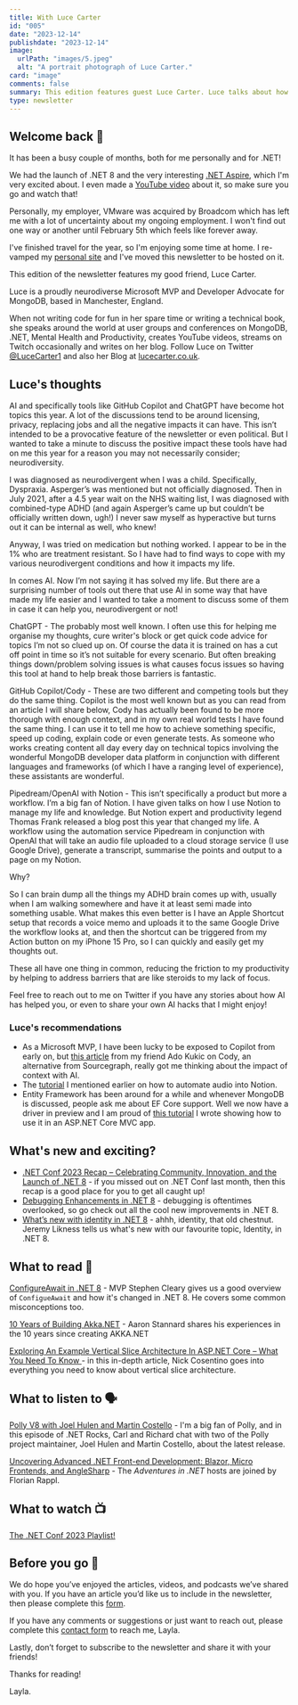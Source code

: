 ```yaml
---
title: With Luce Carter
id: "005"
date: "2023-12-14"
publishdate: "2023-12-14"
image: 
  urlPath: "images/5.jpeg"
  alt: "A portrait photograph of Luce Carter."
card: "image"
comments: false
summary: This edition features guest Luce Carter. Luce talks about how she uses AI to help in apps that help her with day-to-day activities. Includes suggestions for the latest blogs to read, podcasts to listen to and videos to watch.
type: newsletter
---
```



## Welcome back 👋
It has been a busy couple of months, both for me personally and for .NET!

We had the launch of .NET 8 and the very interesting [.NET Aspire](https://devblogs.microsoft.com/dotnet/introducing-dotnet-aspire-simplifying-cloud-native-development-with-dotnet-8/), which I'm very excited about. I even made a [YouTube video](https://youtu.be/J02mvcEKrsI) about it, so make sure you go and watch that!

Personally, my employer, VMware was acquired by Broadcom which has left me with a lot of uncertainty about my ongoing employment. I won't find out one way or another until February 5th which feels like forever away.

I've finished travel for the year, so I'm enjoying some time at home. I re-vamped my [personal site](https://layla.dev) and I've moved this newsletter to be hosted on it.

This edition of the newsletter features my good friend, Luce Carter.

Luce is a proudly neurodiverse Microsoft MVP and Developer Advocate for MongoDB, based in Manchester, England.

When not writing code for fun in her spare time or writing a technical book, she speaks around the world at user groups and conferences on MongoDB, .NET, Mental Health and Productivity, creates YouTube videos, streams on Twitch occasionally and writes on her blog. Follow Luce on Twitter [@LuceCarter1](https://twitter.com/lucecater1) and also her Blog at [lucecarter.co.uk](https://lucecarter.co.uk).


## Luce's thoughts
AI and specifically tools like GitHub Copilot and ChatGPT have become hot topics this year. A lot of the discussions tend to be around licensing, privacy, replacing jobs and all the negative impacts it can have. This isn’t intended to be a provocative feature of the newsletter or even political. But I wanted to take a minute to discuss the positive impact these tools have had on me this year for a reason you may not necessarily consider; neurodiversity.

I was diagnosed as neurodivergent when I was a child. Specifically, Dyspraxia. Asperger’s was mentioned but not officially diagnosed. Then in July 2021, after a 4.5 year wait on the NHS waiting list, I was diagnosed with combined-type ADHD (and again Asperger’s came up but couldn’t be officially written down, ugh!) I never saw myself as hyperactive but turns out it can be internal as well, who knew!

Anyway, I was tried on medication but nothing worked. I appear to be in the 1% who are treatment resistant. So I have had to find ways to cope with my various neurodivergent conditions and how it impacts my life. 

In comes AI. Now I’m not saying it has solved my life. But there are a surprising number of tools out there that use AI in some way that have made my life easier and I wanted to take a moment to discuss some of them in case it can help you, neurodivergent or not!

ChatGPT - The probably most well known. I often use this for helping me organise my thoughts, cure writer's block or get quick code advice for topics I’m not so clued up on. Of course the data it is trained on has a cut off point in time so it’s not suitable for every scenario. But often breaking things down/problem solving issues is what causes focus issues so having this tool at hand to help break those barriers is fantastic.

GitHub Copilot/Cody - These are two different and competing tools but they do the same thing. Copilot is the most well known but as you can read from an article I will share below, Cody has actually been found to be more thorough with enough context, and in my own real world tests I have found the same thing. I can use it to tell me how to achieve something specific, speed up coding, explain code or even generate tests. As someone who works creating content all day every day on technical topics involving the wonderful MongoDB developer data platform in conjunction with different languages and frameworks (of which I have a ranging level of experience), these assistants are wonderful.

Pipedream/OpenAI with Notion - This isn’t specifically a product but more a workflow. I’m a big fan of Notion. I have given talks on how I use Notion to manage my life and knowledge. But Notion expert and productivity legend Thomas Frank released a blog post this year that changed my life. A workflow using the automation service Pipedream in conjunction with OpenAI that will take an audio file uploaded to a cloud storage service (I use Google Drive), generate a transcript, summarise the points and output to a page on my Notion. 

Why? 

So I can brain dump all the things my ADHD brain comes up with, usually when I am walking somewhere and have it at least semi made into something usable. What makes this even better is I have an Apple Shortcut setup that records a voice memo and uploads it to the same Google Drive the workflow looks at, and then the shortcut can be triggered from my Action button on my iPhone 15 Pro, so I can quickly and easily get my thoughts out.

These all have one thing in common, reducing the friction to my productivity by helping to address barriers that are like steroids to my lack of focus.

Feel free to reach out to me on Twitter if you have any stories about how AI has helped you, or even to share your own AI hacks that I might enjoy!

### Luce's recommendations

- As a Microsoft MVP, I have been lucky to be exposed to Copilot from early on, but [this article](https://about.sourcegraph.com/blog/copilot-vs-cody-why-context-matters-for-code-ai) from my friend Ado Kukic on Cody, an alternative from Sourcegraph, really got me thinking about the impact of context with AI. 
- The [tutorial](https://thomasjfrank.com/how-to-transcribe-audio-to-text-with-chatgpt-and-notion/) I mentioned earlier on how to automate audio into Notion.
- Entity Framework has been around for a while and whenever MongoDB is discussed, people ask me about EF Core support. Well we now have a driver in preview and I am proud of [this tutorial](https://www.mongodb.com/developer/languages/csharp/crud-changetracking-mongodb-provider-for-efcore/) I wrote showing how to use it in an ASP.NET Core MVC app. 

## What's new and exciting?
- [.NET Conf 2023 Recap – Celebrating Community, Innovation, and the Launch of .NET 8](https://devblogs.microsoft.com/dotnet/dotnet-conf-2023-recap-videos-slides-demos-and-more/) - if you missed out on .NET Conf last month, then this recap is a good place for you to get all caught up!
- [Debugging Enhancements in .NET 8](https://devblogs.microsoft.com/dotnet/debugging-enhancements-in-dotnet-8/) - debugging is oftentimes overlooked, so go check out all the cool new improvements in .NET 8.
- [What’s new with identity in .NET 8](https://devblogs.microsoft.com/dotnet/whats-new-with-identity-in-dotnet-8) - ahhh, identity, that old chestnut. Jeremy Likness tells us what's new with our favourite topic, Identity, in .NET 8.


## What to read 📖
[ConfigureAwait in .NET 8](https://blog.stephencleary.com/2023/11/configureawait-in-net-8.html) - MVP Stephen Cleary gives us a good overview of `ConfigueAwait` and how it's changed in .NET 8. He covers some common misconceptions too.

[10 Years of Building Akka.NET](https://petabridge.com/blog/10-years-of-akkadotnet) - Aaron Stannard shares his experiences in the 10 years since creating AKKA.NET

[Exploring An Example Vertical Slice Architecture In ASP.NET Core – What You Need To Know
](https://www.devleader.ca/2023/12/07/exploring-an-example-vertical-slice-architecture-in-asp-net-core-what-you-need-to-know/) - in this in-depth article, Nick Cosentino goes into everything you need to know about vertical slice architecture.


## What to listen to 🗣
[Polly V8 with Joel Hulen and Martin Costello](https://www.dotnetrocks.com/details/1875) - I'm a big fan of Polly, and in this episode of .NET Rocks, Carl and Richard chat with two of the Polly project maintainer, Joel Hulen and Martin Costello, about the latest release.

[Uncovering Advanced .NET Front-end Development: Blazor, Micro Frontends, and AngleSharp](https://topenddevs.com/podcasts/adventures-in-net/episodes/uncovering-advanced-net-front-end-development-blazor-micro-frontends-and-anglesharp-net-167) - The _Adventures in .NET_ hosts are joined by Florian Rappl.


## What to watch 📺
[The .NET Conf 2023 Playlist!](https://youtube.com/playlist?list=PLdo4fOcmZ0oULyHSPBx-tQzePOYlhvrAU&si=2lPIiL1lnrB81IXv)


## Before you go 👋

We do hope you’ve enjoyed the articles, videos, and podcasts we’ve shared with you. If you have an article you’d like us to include in the newsletter, then please complete this [form](https://forms.gle/WJM3F7STnSiVdysy5).

If you have any comments or suggestions or just want to reach out, please complete this [contact form](https://forms.gle/TNMj6mMtUxDFXP8v6)  to reach me, Layla.

Lastly, don’t forget to subscribe to the newsletter and share it with your friends!

Thanks for reading!

Layla.

